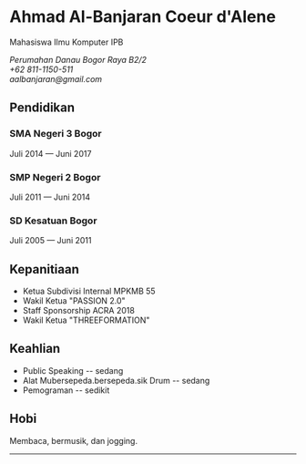 Ahmad Al-Banjaran Coeur d'Alene
============

Mahasiswa Ilmu Komputer IPB

_Perumahan Danau Bogor Raya B2/2_<br>
_+62 811-1150-511_<br>
_aalbanjaran@gmail.com_<br>
</address>

Pendidikan
----------

### SMA Negeri 3 Bogor
Juli 2014 — Juni 2017

### SMP Negeri 2 Bogor
Juli 2011 — Juni 2014

### SD Kesatuan Bogor
Juli 2005 — Juni 2011

Kepanitiaan
---------

-   Ketua Subdivisi Internal MPKMB 55
-   Wakil Ketua "PASSION 2.0"
-   Staff Sponsorship ACRA 2018
-   Wakil Ketua "THREEFORMATION"

Keahlian
--------

-   Public Speaking -- sedang
-   Alat Mubersepeda.bersepeda.sik Drum -- sedang
-   Pemograman -- sedikit

Hobi
----

Membaca, bermusik, dan jogging.

---
